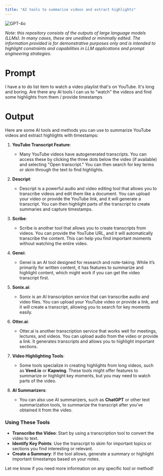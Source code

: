 ```yaml
---
title: "AI tools to summarise videos and extract highlights"
---
```

![GPT-4o](https://img.shields.io/badge/GPT--4o-3333FF?style=for-the-badge&logo=openai&logoColor=white)



*Note: this repository consists of the outputs of large language models (LLMs). In many cases, these are unedited or minimally edited. The information provided is for demonstrative purposes only and is intended to highlight constraints and capabilities in LLM applications and prompt engineering strategies.*

 # Prompt

I have a to do list item to watch a video playlist that's on YouTube. It's long and boring. Are there any AI tools I can us to "watch" the videos and find some highlights from them / provide timestamps

# Output

Here are some AI tools and methods you can use to summarize YouTube videos and extract highlights with timestamps:

1. **YouTube Transcript Feature**:
   - Many YouTube videos have autogenerated transcripts. You can access these by clicking the three dots below the video (if available) and selecting "Open transcript." You can then search for key terms or skim through the text to find highlights.

2. **Descript**:
   - Descript is a powerful audio and video editing tool that allows you to transcribe videos and edit them like a document. You can upload your video or provide the YouTube link, and it will generate a transcript. You can then highlight parts of the transcript to create summaries and capture timestamps.

3. **Scribe**:
   - Scribe is another tool that allows you to create transcripts from videos. You can provide the YouTube URL, and it will automatically transcribe the content. This can help you find important moments without watching the entire video.

4. **Genei**:
   - Genei is an AI tool designed for research and note-taking. While it’s primarily for written content, it has features to summarize and highlight content, which might work if you can get the video transcript first.

5. **Sonix.ai**:
   - Sonix is an AI transcription service that can transcribe audio and video files. You can upload your YouTube video or provide a link, and it will create a transcript, allowing you to search for key moments easily.

6. **Otter.ai**:
   - Otter.ai is another transcription service that works well for meetings, lectures, and videos. You can upload audio from the video or provide a link. It generates transcripts and allows you to highlight important sections.

7. **Video Highlighting Tools**:
   - Some tools specialize in creating highlights from long videos, such as **Veed.io** or **Kapwing**. These tools might offer features to summarize or highlight key moments, but you may need to watch parts of the video.

8. **AI Summarizers**:
   - You can also use AI summarizers, such as **ChatGPT** or other text summarization tools, to summarize the transcript after you've obtained it from the video.

### Using These Tools

- **Transcribe the Video**: Start by using a transcription tool to convert the video to text.
- **Identify Key Points**: Use the transcript to skim for important topics or sections you find interesting or relevant.
- **Create a Summary**: If the tool allows, generate a summary or highlight important timestamps based on your notes.

Let me know if you need more information on any specific tool or method!
